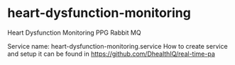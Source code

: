 # heart-dysfunction-monitoring
Heart Dysfunction Monitoring PPG Rabbit MQ

Service name: heart-dysfunction-monitoring.service
How to create service and setup it can be found in https://github.com/DhealthIQ/real-time-pa
